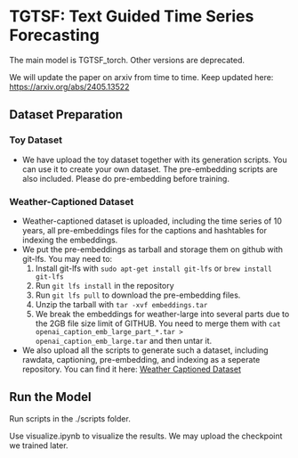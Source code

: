 # TGTSF: Text Guided Time Series Forecasting

The main model is TGTSF_torch. Other versions are deprecated. 

We will update the paper on arxiv from time to time. Keep updated here: https://arxiv.org/abs/2405.13522


## Dataset Preparation

### Toy Dataset

- We have upload the toy dataset together with its generation scripts. You can use it to create your own dataset. The pre-embedding scripts are also included. Please do pre-embedding before training.

### Weather-Captioned Dataset

- Weather-captioned dataset is uploaded, including the time series of 10 years, all pre-embeddings files for the captions and hashtables for indexing the embeddings. 
- We put the pre-embeddings as tarball and storage them on github with git-lfs. You may need to:
  1. Install git-lfs with `sudo apt-get install git-lfs` or `brew install git-lfs`
  2. Run `git lfs install` in the repository
  3. Run `git lfs pull` to download the pre-embedding files.
  4. Unzip the tarball with `tar -xvf embeddings.tar`
  5. We break the embeddings for weather-large into several parts due to the 2GB file size limit of GITHUB. You need to merge them with `cat openai_caption_emb_large_part_*.tar > openai_caption_emb_large.tar` and then untar it.
- We also upload all the scripts to generate such a dataset, including rawdata, captioning, pre-embedding, and indexing as a seperate repository. You can find it here: [Weather Captioned Dataset](https://github.com/VEWOXIC/Weather-Captioned)

## Run the Model

Run scripts in the ./scripts folder. 

Use visualize.ipynb to visualize the results. We may upload the checkpoint we trained later. 



